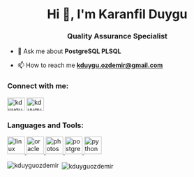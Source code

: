 <h1 align="center">Hi 👋, I'm Karanfil Duygu</h1>
<h3 align="center">Quality Assurance Specialist</h3>

- 💬 Ask me about **PostgreSQL PLSQL**

- 📫 How to reach me **kduygu.ozdemir@gmail.com**

<h3 align="left">Connect with me:</h3>
<p align="left">
<a href="https://linkedin.com/in/kduyguozdemir" target="blank"><img align="center" src="https://cdn.jsdelivr.net/npm/simple-icons@3.0.1/icons/linkedin.svg" alt="kduyguozdemir" height="30" width="40" /></a>
<a href="https://www.hackerrank.com/kduygu_ozdemir" target="blank"><img align="center" src="https://cdn.jsdelivr.net/npm/simple-icons@3.0.1/icons/hackerrank.svg" alt="kduygu_ozdemir" height="30" width="40" /></a>
</p>

<h3 align="left">Languages and Tools:</h3>
<p align="left"> <a href="https://www.linux.org/" target="_blank"> <img src="https://devicons.github.io/devicon/devicon.git/icons/linux/linux-original.svg" alt="linux" width="40" height="40"/> </a> <a href="https://www.oracle.com/" target="_blank"> <img src="https://devicons.github.io/devicon/devicon.git/icons/oracle/oracle-original.svg" alt="oracle" width="40" height="40"/> </a> <a href="https://www.photoshop.com/en" target="_blank"> <img src="https://devicons.github.io/devicon/devicon.git/icons/photoshop/photoshop-plain.svg" alt="photoshop" width="40" height="40"/> </a> <a href="https://www.postgresql.org" target="_blank"> <img src="https://devicons.github.io/devicon/devicon.git/icons/postgresql/postgresql-original-wordmark.svg" alt="postgresql" width="40" height="40"/> </a> <a href="https://www.python.org" target="_blank"> <img src="https://devicons.github.io/devicon/devicon.git/icons/python/python-original.svg" alt="python" width="40" height="40"/> </a> </p>

<p><img align="left" src="https://github-readme-stats.vercel.app/api/top-langs?username=kduyguozdemir&show_icons=true&locale=en&layout=compact" alt="kduyguozdemir" /></p>

<p>&nbsp;<img align="center" src="https://github-readme-stats.vercel.app/api?username=kduyguozdemir&show_icons=true&locale=en" alt="kduyguozdemir" /></p>

